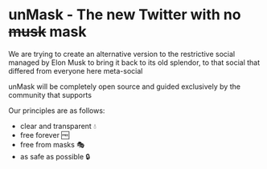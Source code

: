 # unMask - The new Twitter with no ~~musk~~ mask
We are trying to create an alternative version to the restrictive social managed by Elon Musk to bring it back to its old splendor, to that social that differed from everyone here meta-social

unMask will be completely open source and guided exclusively by the community that supports 

Our principles are as follows:
- clear and transparent 💧
- free forever 🆓
- free from masks 🎭
- as safe as possible 🔒
